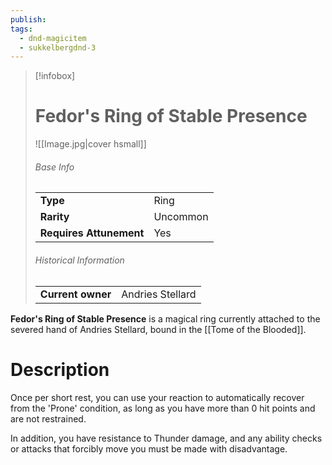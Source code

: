 ```yaml
---
publish: 
tags:
  - dnd-magicitem
  - sukkelbergdnd-3
---
```


> [!infobox]  
> # Fedor's Ring of Stable Presence
> ![[Image.jpg|cover hsmall]]
> ###### Base Info
> | | |
> |---|---|
> | **Type** | Ring |
> | **Rarity** | Uncommon |
> | **Requires Attunement** | Yes |
> ###### Historical Information
> | | |
> |---|---|
> | **Current owner** | Andries Stellard |

**Fedor's Ring of Stable Presence** is a magical ring currently attached to the severed hand of Andries Stellard, bound in the [[Tome of the Blooded]]. 
# Description
Once per short rest, you can use your reaction to automatically recover from the 'Prone' condition, as long as you have more than 0 hit points and are not restrained.

In addition, you have resistance to Thunder damage, and any ability checks or attacks that forcibly move you must be made with disadvantage.